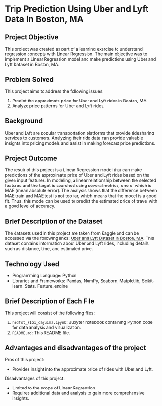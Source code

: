 # Trip Prediction Using Uber and Lyft Data in Boston, MA

## Project Objective
This project was created as part of a learning exercise to understand regression concepts with Linear Regression. The main objective was to implement a Linear Regression model and make predictions using Uber and Lyft Dataset in Boston, MA.

## Problem Solved
This project aims to address the following issues:

1. Predict the approximate price for Uber and Lyft rides in Boston, MA.
2. Analyze price patterns for Uber and Lyft rides.

## Background
Uber and Lyft are popular transportation platforms that provide ridesharing services to customers. Analyzing their ride data can provide valuable insights into pricing models and assist in making forecast price predictions.

## Project Outcome
The result of this project is a Linear Regression model that can make predictions of the approximate price of Uber and Lyft rides based on the given input features. In modeling, a linear relationship between the selected features and the target is searched using several metrics, one of which is MAE (mean absolute error). The analysis shows that the difference between MAE train and MAE test is not too far, which means that the model is a good fit. Thus, this model can be used to predict the estimated price of travel with a good level of accuracy.

## Brief Description of the Dataset
The datasets used in this project are taken from Kaggle and can be accessed via the following links: [Uber and Lyft Dataset in Boston, MA](https://www.kaggle.com/datasets/brllrb/uber-and-lyft-dataset-boston-ma). This dataset contains information about Uber and Lyft rides, including details such as distance, time, and estimated price.

## Technology Used
- Programming Language: Python
- Libraries and Frameworks: Pandas, NumPy, Seaborn, Matplotlib, Scikit-learn, Stats, Feature_engine

## Brief Description of Each File
This project will consist of the following files:

1. `h8dfst_P1G1_dayuima.ipynb`: Jupyter notebook containing Python code for data analysis and visualization.
2. `README.md`: This README file.

## Advantages and disadvantages of the project
Pros of this project:

- Provides insight into the approximate price of rides with Uber and Lyft.

Disadvantages of this project:

- Limited to the scope of Linear Regression.
- Requires additional data and analysis to gain more comprehensive insights.
